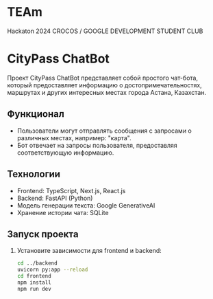 # TEAm

Hackaton 2024 CROCOS / GOOGLE DEVELOPMENT STUDENT CLUB

# CityPass ChatBot

Проект CityPass ChatBot представляет собой простого чат-бота, который предоставляет информацию о достопримечательностях, маршрутах и других интересных местах города Астана, Казахстан.

## Функционал

- Пользователи могут отправлять сообщения с запросами о различных местах, например: "карта".
- Бот отвечает на запросы пользователя, предоставляя соответствующую информацию.

## Технологии

- Frontend: TypeScript, Next.js, React.js
- Backend: FastAPI (Python)
- Модель генерации текста: Google GenerativeAI
- Хранение истории чата: SQLite

## Запуск проекта

1. Установите зависимости для frontend и backend:

   ```bash
   cd ../backend
   uvicorn py:app --reload
   cd frontend
   npm install
   npm run dev
   ```
